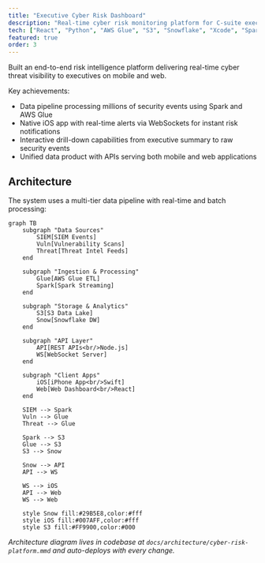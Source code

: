 ```yaml
---
title: "Executive Cyber Risk Dashboard"
description: "Real-time cyber risk monitoring platform for C-suite executives. Mobile-first iPhone app with live alerts, interactive drilldowns, and comprehensive risk analytics."
tech: ["React", "Python", "AWS Glue", "S3", "Snowflake", "Xcode", "Spark", "WebSockets"]
featured: true
order: 3
---
```


Built an end-to-end risk intelligence platform delivering real-time cyber threat visibility to executives on mobile and web.

Key achievements:
- Data pipeline processing millions of security events using Spark and AWS Glue
- Native iOS app with real-time alerts via WebSockets for instant risk notifications
- Interactive drill-down capabilities from executive summary to raw security events
- Unified data product with APIs serving both mobile and web applications

## Architecture

The system uses a multi-tier data pipeline with real-time and batch processing:

```mermaid
graph TB
    subgraph "Data Sources"
        SIEM[SIEM Events]
        Vuln[Vulnerability Scans]
        Threat[Threat Intel Feeds]
    end

    subgraph "Ingestion & Processing"
        Glue[AWS Glue ETL]
        Spark[Spark Streaming]
    end

    subgraph "Storage & Analytics"
        S3[S3 Data Lake]
        Snow[Snowflake DW]
    end

    subgraph "API Layer"
        API[REST APIs<br/>Node.js]
        WS[WebSocket Server]
    end

    subgraph "Client Apps"
        iOS[iPhone App<br/>Swift]
        Web[Web Dashboard<br/>React]
    end

    SIEM --> Spark
    Vuln --> Glue
    Threat --> Glue

    Spark --> S3
    Glue --> S3
    S3 --> Snow

    Snow --> API
    API --> WS

    WS --> iOS
    API --> Web
    WS --> Web

    style Snow fill:#29B5E8,color:#fff
    style iOS fill:#007AFF,color:#fff
    style S3 fill:#FF9900,color:#000
```

*Architecture diagram lives in codebase at `docs/architecture/cyber-risk-platform.mmd` and auto-deploys with every change.*
